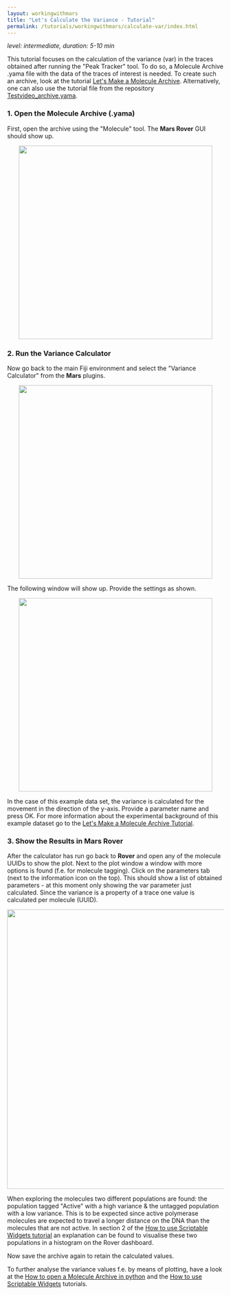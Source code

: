 ```yaml
---
layout: workingwithmars
title: "Let's Calculate the Variance - Tutorial"
permalink: /tutorials/workingwithmars/calculate-var/index.html
---
```


_level: intermediate, duration: 5-10 min_

This tutorial focuses on the calculation of the variance (var) in the traces obtained after running the "Peak Tracker" tool. To do so, a Molecule Archive .yama file with the data of the traces of interest is needed. To create such an archive, look at the tutorial [Let's Make a Molecule Archive](https://duderstadt-lab.github.io/mars-docs/tutorials/workingwithmars/create-a-Molecule-Archive/). Alternatively, one can also use the tutorial file from the repository [Testvideo_archive.yama](https://github.com/duderstadt-lab/mars-tutorials/tree/master/Tutorial_files/Working%20with%20Mars).

### 1. Open the Molecule Archive (.yama)
First, open the archive using the "Molecule" tool. The **Mars Rover** GUI should show up.

<div style="text-align: center"><img  src='{{site.baseurl}}/tutorials/img/Tvar/img1.png' width='450'/></div>

### 2. Run the Variance Calculator
Now go back to the main Fiji environment and select the "Variance Calculator" from the **Mars** plugins.

<div style="text-align: center"><img  src='{{site.baseurl}}/tutorials/img/Tvar/img2.png' width='450'/></div>

The following window will show up. Provide the settings as shown.

<div style="text-align: center"><img  src='{{site.baseurl}}/tutorials/img/Tvar/img3.png' width='450'/></div>

In the case of this example data set, the variance is calculated for the movement in the direction of the y-axis. Provide a parameter name and press OK.
For more information about the experimental background of this example dataset go to the [Let's Make a Molecule Archive Tutorial](https://duderstadt-lab.github.io/mars-docs/tutorials/workingwithmars/create-a-Molecule-Archive/).



### 3. Show the Results in Mars Rover
After the calculator has run go back to **Rover** and open any of the molecule UUIDs to show the plot. Next to the plot window a window with more options is found (f.e. for molecule tagging). Click on the parameters tab (next to the information icon on the top). This should show a list of obtained parameters - at this moment only showing the var parameter just calculated. Since the variance is a property of a trace one value is calculated per molecule (UUID).

<div style="text-align: center"><img  src='{{site.baseurl}}/tutorials/img/Tvar/img4.png' width='650'/></div>

When exploring the molecules two different populations are found: the population tagged "Active" with a high variance & the untagged population with a low variance. This is to be expected since active polymerase molecules are expected to travel a longer distance on the DNA than the molecules that are not active. In section 2 of the [How to use Scriptable Widgets tutorial](https://duderstadt-lab.github.io/mars-docs/tutorials/workingwithmars/scriptable-widgets/) an explanation can be found to visualise these two populations in a histogram on the Rover dashboard.  

Now save the archive again to retain the calculated values.


To further analyse the variance values f.e. by means of plotting, have a look at the [How to open a Molecule Archive in python](https://duderstadt-lab.github.io/mars-docs/tutorials/marsto/open-a-Molecule-Archive-in-Python/) and the [How to use Scriptable Widgets](https://duderstadt-lab.github.io/mars-docs/tutorials/workingwithmars/scriptable-widgets/) tutorials.
